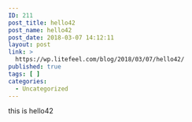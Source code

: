 ```yaml
---
ID: 211
post_title: hello42
post_name: hello42
post_date: 2018-03-07 14:12:11
layout: post
link: >
  https://wp.litefeel.com/blog/2018/03/07/hello42/
published: true
tags: [ ]
categories:
  - Uncategorized
---
```

this is hello42
